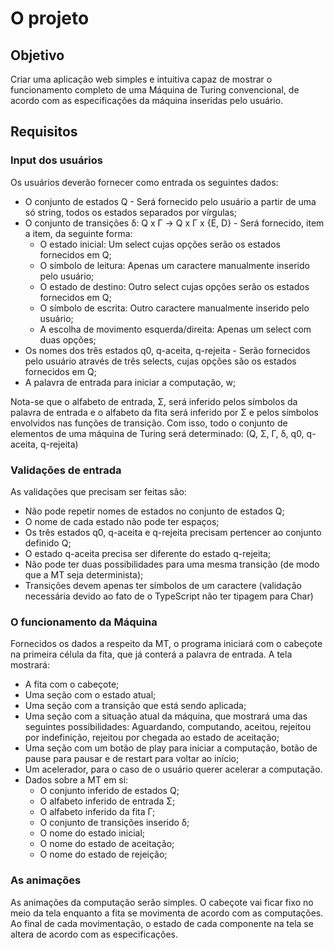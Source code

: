 # O projeto

## Objetivo
Criar uma aplicação web simples e intuitiva capaz de mostrar o funcionamento completo de uma Máquina de Turing convencional, de acordo com as especificações da máquina inseridas pelo usuário.

## Requisitos

### Input dos usuários

Os usuários deverão fornecer como entrada os seguintes dados:

- O conjunto de estados Q - Será fornecido pelo usuário a partir de uma só string, todos os estados separados por vírgulas;
- O conjunto de transições δ: Q x Γ -> Q x Γ x {E, D} - Será fornecido, item a item, da seguinte forma:
  - O estado inicial: Um select cujas opções serão os estados fornecidos em Q;
  - O símbolo de leitura: Apenas um caractere manualmente inserido pelo usuário;
  - O estado de destino: Outro select cujas opções serão os estados fornecidos em Q;
  - O símbolo de escrita: Outro caractere manualmente inserido pelo usuário;
  - A escolha de movimento esquerda/direita: Apenas um select com duas opções;
- Os nomes dos três estados q0, q-aceita, q-rejeita - Serão fornecidos pelo usuário através de três selects, cujas opções são os estados fornecidos em Q;
- A palavra de entrada para iniciar a computação, w;

Nota-se que o alfabeto de entrada, Σ, será inferido pelos símbolos da palavra de entrada e o alfabeto da fita será inferido por Σ e pelos símbolos envolvidos nas funções de transição. Com isso, todo o conjunto de elementos de uma máquina de Turing será determinado: (Q, Σ, Γ, δ, q0, q-aceita, q-rejeita)

### Validações de entrada
As validações que precisam ser feitas são:

- Não pode repetir nomes de estados no conjunto de estados Q;
- O nome de cada estado não pode ter espaços;
- Os três estados q0, q-aceita e q-rejeita precisam pertencer ao conjunto definido Q;
- O estado q-aceita precisa ser diferente do estado q-rejeita;
- Não pode ter duas possibilidades para uma mesma transição (de modo que a MT seja determinista);
- Transições devem apenas ter símbolos de um caractere (validação necessária devido ao fato de o TypeScript não ter tipagem para Char)

### O funcionamento da Máquina

Fornecidos os dados a respeito da MT, o programa iniciará com o cabeçote na primeira célula da fita, que já conterá a palavra de entrada. A tela mostrará:
- A fita com o cabeçote;
- Uma seção com o estado atual;
- Uma seção com a transição que está sendo aplicada;
- Uma seção com a situação atual da máquina, que mostrará uma das seguintes possibilidades: Aguardando, computando, aceitou, rejeitou por indefinição, rejeitou por chegada ao estado de aceitação;
- Uma seção com um botão de play para iniciar a computação, botão de pause para pausar e de restart para voltar ao início;
- Um acelerador, para o caso de o usuário querer acelerar a computação.
- Dados sobre a MT em si:
  - O conjunto inferido de estados Q;
  - O alfabeto inferido de entrada Σ;
  - O alfabeto inferido da fita Γ;
  - O conjunto de transições inserido δ;
  - O nome do estado inicial;
  - O nome do estado de aceitação;
  - O nome do estado de rejeição;

### As animações

As animações da computação serão simples. O cabeçote vai ficar fixo no meio da tela enquanto a fita se movimenta de acordo com as computações. Ao final de cada movimentação, o estado de cada componente na tela se altera de acordo com as especificações.

